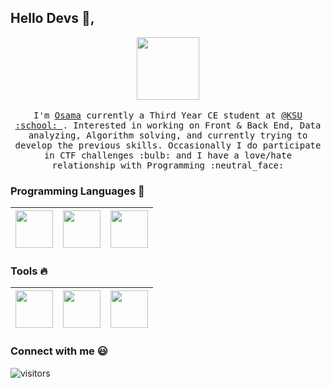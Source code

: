 
## Hello Devs :wave:, 

<p align="center">
  <img src="https://computerheritagegroup.org/images/945cebc6-37a9-4872-ba83-d50f26d1eacb.gif" width=100>
  <br><br>
  <samp>
    I'm <a href="https://github.com/OsamaQh4/">Osama</a> currently a Third Year CE student at <a href="https://www.ksu.edu.sa/">@KSU :school: </a>. Interested in working on Front & Back End, Data analyzing, Algorithm solving, and currently trying to develop the previous skills. Occasionally I do participate in CTF challenges :bulb: and I have a love/hate relationship with Programming :neutral_face:
  </samp>
</p>

### Programming Languages  :rocket:
|<img src="https://raw.githubusercontent.com/coderjojo/coderjojo/master/img/cpp.png" width=60> | <img src="https://raw.githubusercontent.com/coderjojo/coderjojo/master/img/js.png" width=60> | <img src="https://raw.githubusercontent.com/coderjojo/coderjojo/master/img/python.svg" width=60> |
|:---:|:---:|:---:|


### Tools :fire:
|<img src="https://raw.githubusercontent.com/coderjojo/coderjojo/master/img/vim.png" width=60> | <img src="https://raw.githubusercontent.com/coderjojo/coderjojo/master/img/github.svg" width=60> | <img src="https://raw.githubusercontent.com/coderjojo/coderjojo/master/img/intellig.png" width=60> |
|:---:|:---:|:---:|

### Connect with me :smiley:

  ![visitors](https://visitor-badge.glitch.me/badge?page_id=OsamaQh4/OsamaQh4)
